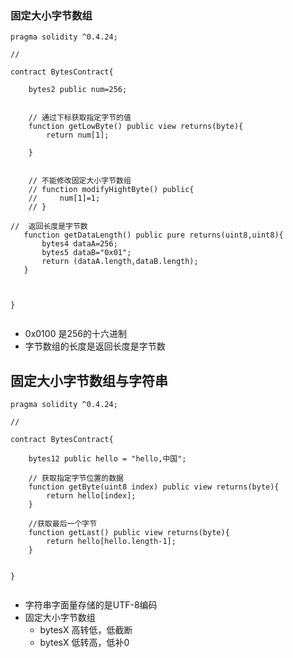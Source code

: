 ### 固定大小字节数组
```
pragma solidity ^0.4.24;

//

contract BytesContract{
    
    bytes2 public num=256;


    // 通过下标获取指定字节的值
    function getLowByte() public view returns(byte){
        return num[1];

    }


    // 不能修改固定大小字节数组
    // function modifyHightByte() public{
    //     num[1]=1;
    // }
    
//  返回长度是字节数
   function getDataLength() public pure returns(uint8,uint8){
       bytes4 dataA=256;
       bytes5 dataB="0x01";
       return (dataA.length,dataB.length);
   }



}
 
```

- 0x0100 是256的十六进制
- 字节数组的长度是返回长度是字节数

## 固定大小字节数组与字符串

```
pragma solidity ^0.4.24;

//

contract BytesContract{
    
    bytes12 public hello = "hello,中国";

    // 获取指定字节位置的数据
    function getByte(uint8 index) public view returns(byte){
        return hello[index];
    }

    //获取最后一个字节
    function getLast() public view returns(byte){
        return hello[hello.length-1];
    }


}
 
```

- 字符串字面量存储的是UTF-8编码
- 固定大小字节数组
  - bytesX 高转低，低截断
  - bytesX 低转高，低补0 